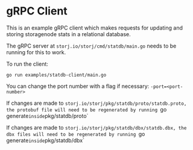 # gRPC Client

This is an example gRPC client which makes requests for updating and storing storagenode stats in a relational database.

The gRPC server at `storj.io/storj/cmd/statdb/main.go` needs to be running for this to work.

To run the client:
```
go run examples/statdb-client/main.go
```
You can change the port number with a flag if necessary: `-port=<port-number>`

If changes are made to `storj.io/storj/pkg/statdb/proto/statdb.proto, the protobuf file will need to be regenerated by running `go generate` inside `pkg/statdb/proto`

If changes are made to `storj.io/storj/pkg/statdb/dbx/statdb.dbx, the dbx files will need to be regenerated by running `go generate` inside `pkg/statdb/dbx`

